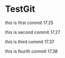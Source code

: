 # TestGit

this is first commit 17.25

this is second commit 17.27

this is third commit 17.37

this is fourth commit 17.38